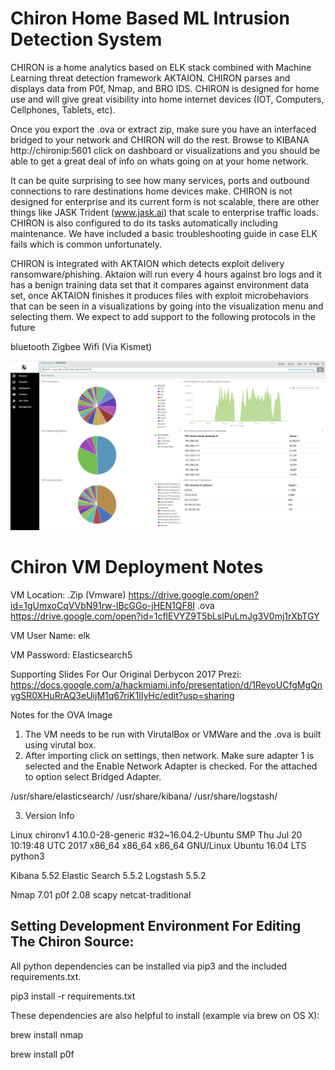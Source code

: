 # Chiron Home Based ML Intrusion Detection System

CHIRON is a home analytics based on ELK stack combined with Machine Learning threat detection framework AKTAION. CHIRON parses and displays data from P0f, Nmap, and BRO IDS. CHIRON is designed for home use and will give great visibility into home internet devices (IOT, Computers, Cellphones, Tablets, etc). 

Once you export the .ova or extract zip, make sure you have an interfaced bridged to your network and CHIRON will do the rest. Browse to KIBANA http://chironip:5601 click on dashboard or visualizations and you should be able to get a great deal of info on whats going on at your home network. 

It can be quite surprising to see how many services, ports and outbound connections to rare destinations home devices make. CHIRON is not designed for enterprise and its current form is not scalable, there are other things like JASK Trident (www.jask.ai) that scale to enterprise traffic loads. CHIRON is also configured to do its tasks automatically including maintenance. We have included a basic troubleshooting guide in case ELK fails which is common unfortunately. 

CHIRON is integrated with AKTAION which detects exploit delivery ransomware/phishing. Aktaion will run every 4 hours against bro logs and it has a benign training data set that it compares against environment data set, once AKTAION finishes it produces files with exploit microbehaviors that can be seen in a visualizations by going into the visualization menu and selecting them. We expect to add support to the following protocols in the future

bluetooth
Zigbee
Wifi (Via Kismet)

![Alt text](/docs/Chiron_Dashboard_V1.png?raw=true "Optional Title")

# Chiron VM Deployment Notes

VM Location: 
.Zip (Vmware) https://drive.google.com/open?id=1gUmxoCqVVbN91rw-lBcGGo-jHEN1QF8I
.ova https://drive.google.com/open?id=1cflEVYZ9T5bLslPuLmJg3V0mj1rXbTGY

VM User Name: elk

VM Password: Elasticsearch5

Supporting Slides For Our Original Derbycon 2017 Prezi: https://docs.google.com/a/hackmiami.info/presentation/d/1ReyoUCfgMgQnygSR0XHuRrAQ3eUijM1q67riK1IIyHc/edit?usp=sharing


Notes for the OVA Image

1. The VM needs to be run with VirutalBox or VMWare and the .ova is built using virutal box.
2. After importing click on settings, then network. Make sure adapter 1 is selected and the Enable Network Adapter is checked. For the attached to option select Bridged Adapter.

/usr/share/elasticsearch/ /usr/share/kibana/ /usr/share/logstash/

3. Version Info 

Linux chironv1 4.10.0-28-generic #32~16.04.2-Ubuntu SMP Thu Jul 20 10:19:48 UTC 2017 x86_64 x86_64 x86_64 GNU/Linux Ubuntu 16.04 LTS python3

Kibana 5.52 Elastic Search 5.5.2 Logstash 5.5.2

Nmap 7.01 p0f 2.08 scapy netcat-traditional


## Setting Development Environment For Editing The Chiron Source:

All python dependencies can be installed via pip3 and the included requirements.txt.
    
  pip3 install -r requirements.txt
 
These dependencies are also helpful to install (example via brew on OS X):

  brew install nmap

  brew install p0f
 
## 
